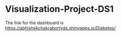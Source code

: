 # Visualization-Project-DS1

The link for the dashboard is https://abhishekchakrabortyds.shinyapps.io/Diabetes/
